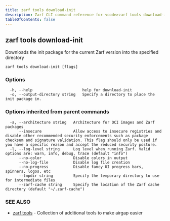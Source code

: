 ```yaml
---
title: zarf tools download-init
description: Zarf CLI command reference for <code>zarf tools download-init</code>.
tableOfContents: false
---
```


## zarf tools download-init

Downloads the init package for the current Zarf version into the specified directory

```
zarf tools download-init [flags]
```

### Options

```
  -h, --help                      help for download-init
  -o, --output-directory string   Specify a directory to place the init package in.
```

### Options inherited from parent commands

```
  -a, --architecture string   Architecture for OCI images and Zarf packages
      --insecure              Allow access to insecure registries and disable other recommended security enforcements such as package checksum and signature validation. This flag should only be used if you have a specific reason and accept the reduced security posture.
  -l, --log-level string      Log level when running Zarf. Valid options are: warn, info, debug, trace (default "info")
      --no-color              Disable colors in output
      --no-log-file           Disable log file creation
      --no-progress           Disable fancy UI progress bars, spinners, logos, etc
      --tmpdir string         Specify the temporary directory to use for intermediate files
      --zarf-cache string     Specify the location of the Zarf cache directory (default "~/.zarf-cache")
```

### SEE ALSO

* [zarf tools](/commands/zarf_tools/)	 - Collection of additional tools to make airgap easier

